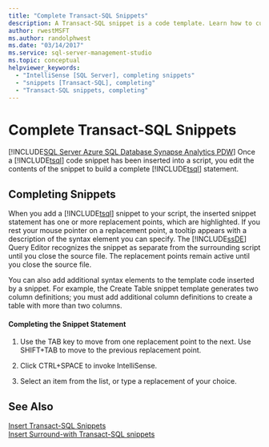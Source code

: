 ```yaml
---
title: "Complete Transact-SQL Snippets"
description: A Transact-SQL snippet is a code template. Learn how to customize its use by inserting content at its replacement points, and by adding syntax elements to the template.
author: rwestMSFT
ms.author: randolphwest
ms.date: "03/14/2017"
ms.service: sql-server-management-studio
ms.topic: conceptual
helpviewer_keywords:
  - "IntelliSense [SQL Server], completing snippets"
  - "snippets [Transact-SQL], completing"
  - "Transact-SQL snippets, completing"
---
```

# Complete Transact-SQL Snippets
[!INCLUDE[SQL Server Azure SQL Database Synapse Analytics PDW](../includes/applies-to-version/sql-asdb-asdbmi-asa-pdw.md)]
  Once a [!INCLUDE[tsql](../includes/tsql-md.md)] code snippet has been inserted into a script, you edit the contents of the snippet to build a complete [!INCLUDE[tsql](../includes/tsql-md.md)] statement.  
  
## Completing Snippets  
 When you add a [!INCLUDE[tsql](../includes/tsql-md.md)] snippet to your script, the inserted snippet statement has one or more replacement points, which are highlighted. If you rest your mouse pointer on a replacement point, a tooltip appears with a description of the syntax element you can specify. The [!INCLUDE[ssDE](../includes/ssde-md.md)] Query Editor recognizes the snippet as separate from the surrounding script until you close the source file. The replacement points remain active until you close the source file.  
  
 You can also add additional syntax elements to the template code inserted by a snippet. For example, the Create Table snippet template generates two column definitions; you must add additional column definitions to create a table with more than two columns.  
  
#### Completing the Snippet Statement  
  
1.  Use the TAB key to move from one replacement point to the next. Use SHIFT+TAB to move to the previous replacement point.  
  
2.  Click CTRL+SPACE to invoke IntelliSense.  
  
3.  Select an item from the list, or type a replacement of your choice.  
  
## See Also  
 [Insert Transact-SQL Snippets](insert-transact-sql-snippets.md)   
 [Insert Surround-with Transact-SQL snippets](insert-surround-with-transact-sql-snippets.md)  
  
